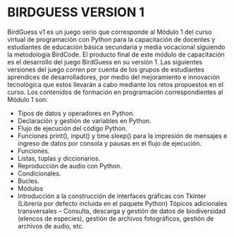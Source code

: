 # BIRDGUESS VERSION 1

BirdGuess v1 es un juego serio que corresponde al Módulo 1 del curso virtual de programación con Python para la capacitación de docentes y estudiantes de educación básica secundaria y media vocacional siguiendo la metodología BirdCode. El producto final de este módulo de capacitación es el desarrollo del juego BirdGuess en su versión 1. Las siguientes versiones del juego corren por cuenta de los grupos de estudiantes aprendices de desarrolladores, por medio del mejoramiento e innovación tecnológica que estos llevarán a cabo mediante los retos propuestos en el curso. Los contenidos de formación en programación correspondientes al Módulo 1 son:


* Tipos de datos y operadores en Python.
* Declaración y gestión de variables en Python.
* Flujo de ejecución del código Python.
* Funciones print(), input() y time.sleep() para la impresión de mensajes e ingreso de datos por consola y pausas en el flujo de ejecución.
* Funciones.
* Listas, tuplas y diccionarios.
* Reproducción de audio con Python.
* Condicionales.
* Bucles.
* Módulos
* Introducción a la construcción de interfaces gráficas con Tkinter (Librería por defecto incluida en el paquete Python)
  Tópicos adicionales transversales – Consulta, descarga y gestión de datos de biodiversidad (elencos de especies), gestión de archivos              fotográficos, gestión de archivos de audio, etc.
